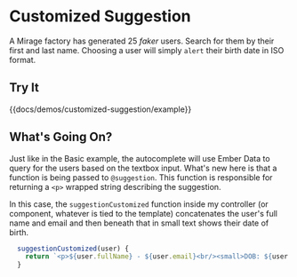# Customized Suggestion

A Mirage factory has generated 25 _faker_ users. Search for them by their first and last name.
Choosing a user will simply `alert` their birth date in ISO format.

## Try It

{{docs/demos/customized-suggestion/example}}

## What's Going On?

Just like in the Basic example, the autocomplete will use Ember Data to query
for the users based on the textbox input.  What's new here is that a function
is being passed to `@suggestion`.  This function is responsible for returning
a `<p>` wrapped string describing the suggestion.

In this case, the `suggestionCustomized` function inside my controller (or component, 
whatever is tied to the template) concatenates the user's full name and email and then
beneath that in small text shows their date of birth.

```javascript
  suggestionCustomized(user) {
    return `<p>${user.fullName} - ${user.email}<br/><small>DOB: ${user.dateOfBirth.toLocaleString()}</small></p>`;
  }
```
